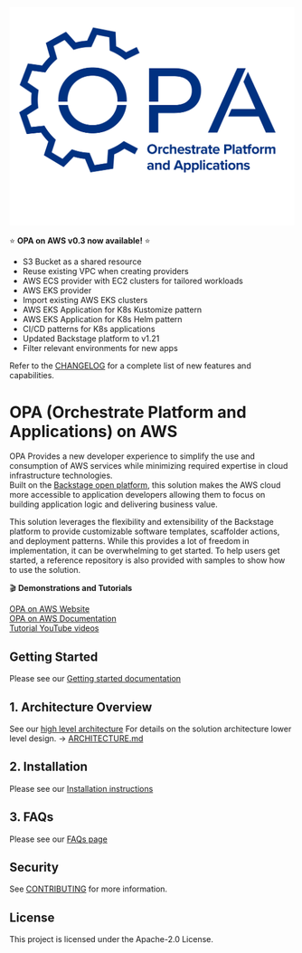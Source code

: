<img src="./docs/images/opa-logo.png"
     alt="OPA on AWS"
     style="margin-right: 10px;max-height: 400px; " />

:star: **OPA on AWS v0.3 now available!** :star:
* S3 Bucket as a shared resource
* Reuse existing VPC when creating providers
* AWS ECS provider with EC2 clusters for tailored workloads
* AWS EKS provider
* Import existing AWS EKS clusters
* AWS EKS Application for K8s Kustomize pattern
* AWS EKS Application for K8s Helm pattern
* CI/CD patterns for K8s applications
* Updated Backstage platform to v1.21
* Filter relevant environments for new apps

Refer to the [CHANGELOG](https://opaonaws.io/docs/CHANGELOG) for a complete list of new features and capabilities.
# OPA (Orchestrate Platform and Applications) on AWS

OPA Provides a new developer experience to simplify the use and consumption of AWS services while minimizing required expertise in cloud infrastructure technologies.  
Built on the [Backstage open platform](https://backstage.io), this solution makes the AWS cloud more accessible to application developers allowing them to focus on building application logic and delivering business value.

This solution leverages the flexibility and extensibility of the Backstage platform to provide customizable software templates, scaffolder actions, and deployment patterns. While this provides a lot of freedom in implementation, it can be overwhelming to get started.  To help users get started, a reference repository is also provided with samples to show how to use the solution.

:clapper: **Demonstrations and Tutorials**

[OPA on AWS Website](https://opaonaws.io) <br/>
[OPA on AWS Documentation](https://opaonaws.io/docs/intro) <br/>
[Tutorial YouTube videos](https://www.youtube.com/playlist?list=PLhr1KZpdzukcf5e7vYOVkpw4h-rzy7Pn3)

## Getting Started
Please see our [Getting started documentation](https://opaonaws.io/docs/getting-started/deploy-the-platform)

## 1. Architecture Overview
See our [high level architecture](https://opaonaws.io/docs/techdocs/architecture)
For details on the solution architecture lower level design. ->  [ARCHITECTURE.md](./docs/ARCHITECTURE.md)   

## 2. Installation
Please see our [Installation instructions](https://opaonaws.io/docs/getting-started/deploy-the-platform)

## 3. FAQs
Please see our [FAQs page](https://opaonaws.io/docs/faq)

## Security

See [CONTRIBUTING](CONTRIBUTING.md#security-issue-notifications) for more information.

## License

This project is licensed under the Apache-2.0 License.
